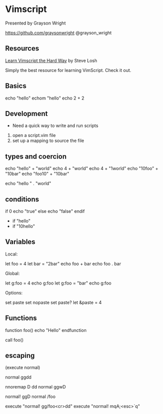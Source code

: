 # Vimscript

Presented by Grayson Wright

https://github.com/graysonwright
@grayson_wright


## Resources

[Learn Vimscript the Hard Way](http://learnvimscriptthehardway.stevelosh.com)
by Steve Losh

Simply the best resource for learning VimScript. Check it out.


## Basics

echo "hello"
echom "hello"
echo 2 + 2


## Development

- Need a quick way to write and run scripts

1. open a script.vim file
2. set up a mapping to source the file


## types and coercion

echo "hello" + "world"
echo 4 + "world"
echo 4 + "1world"
echo "10foo" + "10bar"
echo "foo10" + "10bar"

echo "hello " . "world"


## conditions

if 0
  echo "true"
else
  echo "false"
endif

- if "hello"
- if "10hello"


## Variables

Local:

let foo = 4
let bar = "2bar"
echo foo + bar
echo foo . bar

Global:

let g:foo = 4
echo g:foo
let g:foo = "bar"
echo g:foo

Options:

set paste
set nopaste
set paste?
let &paste = 4


## Functions

function foo()
  echo "Hello"
endfunction

call foo()


## escaping

(execute normal)

normal ggdd

nnoremap D dd
normal ggwD

normal! ggD
normal /foo<cr>

execute "normal! gg/foo\<cr>dd"
execute "normal! mqA;\<esc>`q"
